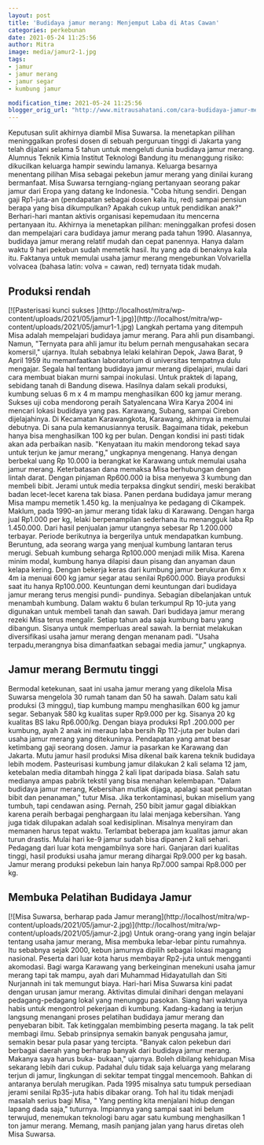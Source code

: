 ```yaml
---
layout: post
title: 'Budidaya jamur merang: Menjemput Laba di Atas Cawan'
categories: perkebunan
date: 2021-05-24 11:25:56
author: Mitra
image: media/jamur2-1.jpg
tags:
- jamur
- jamur merang
- jamur segar
- kumbung jamur

modification_time: 2021-05-24 11:25:56
blogger_orig_url: "http://www.mitrausahatani.com/cara-budidaya-jamur-merang.html"
---
```


Keputusan sulit akhirnya diambil Misa Suwarsa. Ia menetapkan pilihan
meninggalkan profesi dosen di sebuah perguruan tinggi di Jakarta yang telah
dijalani selama 5 tahun untuk mengeluti dunia budidaya jamur merang. Alumnus
Teknik Kimia Institut Teknologi Bandung itu menanggung risiko: dikucilkan
keluarga hampir sewindu lamanya. Keluarga besarnya menentang pilihan Misa
sebagai pekebun jamur merang yang dinilai kurang bermanfaat. Misa Suwarsa
terngiang-ngiang pertanyaan seorang pakar jamur dari Eropa yang datang ke
Indonesia. "Coba hitung sendiri. Dengan gaji Rp1-juta-an (pendapatan sebagai
dosen kala itu, red) sampai pensiun berapa yang bisa dikumpulkan? Apakah cukup
untuk pendidikan anak?" Berhari-hari mantan aktivis organisasi kepemudaan itu
mencerna pertanyaan itu. Akhirnya ia menetapkan pilihan: meninggalkan profesi
dosen dan mempelajari cara budidaya jamur merang pada tahun 1990. Alasannya,
budidaya jamur merang relatif mudah dan cepat panennya. Hanya dalam waktu 9
hari pekebun sudah memetik hasil. Itu yang ada di benaknya kala itu. Faktanya
untuk memulai usaha jamur merang mengebunkan Volvariella volvacea (bahasa
latin: volva = cawan, red) ternyata tidak mudah.

## Produksi rendah

[![Pasterisasi kunci sukses ](http://localhost/mitra/wp-
content/uploads/2021/05/jamur1-1.jpg)](http://localhost/mitra/wp-
content/uploads/2021/05/jamur1-1.jpg) Langkah pertama yang ditempuh Misa
adalah mempelajari budidaya jamur merang. Para ahli pun disambangi. Namun,
"Ternyata para ahli jamur itu belum pernah mengusahakan secara komersil,"
ujarnya. Itulah sebabnya lelaki kelahiran Depok, Jawa Barat, 9 April 1959 itu
memanfaatkan laboratorium di universitas tempatnya dulu mengajar. Segala hal
tentang budidaya jamur merang dipelajari, mulai dari cara membuat biakan murni
sampai inokulasi. Untuk praktek di lapang, sebidang tanah di Bandung disewa.
Hasilnya dalam sekali produksi, kumbung seluas 6 m x 4 m mampu menghasilkan
600 kg jamur merang. Sukses uji coba mendorong peraih Satyalencana Wira Karya
2004 ini mencari lokasi budidaya yang pas. Karawang, Subang, sampai Cirebon
dijelajahinya. Di Kecamatan Karawangkota, Karawang, akhirnya ia memulai
debutnya. Di sana pula kemanusiannya terusik. Bagaimana tidak, pekebun hanya
bisa menghasilkan 100 kg per bulan. Dengan kondisi ini pasti tidak akan ada
perbaikan nasib. "Kenyataan itu makin mendorong tekad saya untuk terjun ke
jamur merang," ungkapnya mengenang. Hanya dengan berbekal uang Rp 10.000 ia
berangkat ke Karawang untuk memulai usaha jamur merang. Keterbatasan dana
memaksa Misa berhubungan dengan lintah darat. Dengan pinjaman Rp600.000 ia
bisa menyewa 3 kumbung dan membeli bibit. Jerami untuk media terpaksa dingkut
sendiri, meski berakibat badan lecet-lecet karena tak biasa. Panen perdana
budidaya jamur merang Misa mampu memetik 1.450 kg. Ia menjualnya ke pedagang
di Cikampek. Maklum, pada 1990-an jamur merang tidak laku di Karawang. Dengan
harga jual Rp1.000 per kg, lelaki berpenampilan sederhana itu menangguk laba
Rp 1.450.000. Dari hasil penjualan jamur utangnya sebesar Rp 1.200.000
terbayar. Periode berikutnya ia bergerilya untuk mendapatkan kumbung.
Beruntung, ada seorang warga yang menjual kumbung lantaran terus merugi.
Sebuah kumbung seharga Rp100.000 menjadi milik Misa. Karena minim modal,
kumbung hanya dilapisi daun pisang dan anyaman daun kelapa kering. Dengan
bekerja keras dari kumbung jamur berukuran 6m x 4m ia menuai 600 kg jamur
segar atau senilai Rp600.000. Biaya produksi saat itu hanya Rp100.000.
Keuntungan demi keuntungan dari budidaya jamur merang terus mengisi pundi-
pundinya. Sebagian dibelanjakan untuk menambah kumbung. Dalam waktu 6 bulan
terkumpul Rp 10-juta yang digunakan untuk membeli tanah dan sawah. Dari
budidaya jamur merang rezeki Misa terus mengalir. Setiap tahun ada saja
kumbung baru yang dibangun. Sisanya untuk memperluas areal sawah. Ia berniat
melakukan diversifikasi usaha jamur merang dengan menanam padi. "Usaha
terpadu,merangnya bisa dimanfaatkan sebagai media jamur," ungkapnya.

## Jamur merang Bermutu tinggi

Bermodal ketekunan, saat ini usaha jamur merang yang dikelola Misa Suwarsa
mengelola 30 rumah tanam dan 50 ha sawah. Dalam satu kali produksi (3 minggu),
tiap kumbung mampu menghasilkan 600 kg jamur segar. Sebanyak 580 kg kualitas
super Rp9.000 per kg. Sisanya 20 kg kualitas BS laku Rp6.000/kg. Dengan biaya
produksi Rp1 .200.000 per kumbung, ayah 2 anak ini meraup laba bersih Rp
112-juta per bulan dari usaha jamur merang yang ditekuninya. Pendapatan yang
amat besar ketimbang gaji seorang dosen. Jamur ia pasarkan ke Karawang dan
Jakarta. Mutu jamur hasil produksi Misa dikenal baik karena teknik budidaya
lebih modem. Pasteurisasi kumbung jamur dilakukan 2 kali selama 12 jam,
ketebalan media ditambah hingga 2 kali lipat daripada biasa. Salah satu
medianya ampas pabrik tekstil yang bisa menahan kelembapan. "Dalam budidaya
jamur merang, Kebersihan mutlak dijaga, apalagi saat pembuatan bibit dan
penanaman," tutur Misa. Jika terkontaminasi, bukan miselium yang tumbuh, tapi
cendawan asing. Pernah, 250 bibit jamur gagal dibiakkan karena peraih berbagai
penghargaan itu lalai menjaga kebersihan. Yang juga tidak dilupakan adalah
soal kedisiplinan. Misalnya menyiram dan memanen harus tepat waktu. Terlambat
beberapa jam kualitas jamur akan turun drastis. Mulai hari ke-9 jamur sudah
bisa dipanen 2 kali sehari. Pedagang dari luar kota mengambilnya sore hari.
Ganjaran dari kualitas tinggi, hasil produksi usaha jamur merang dihargai
Rp9.000 per kg basah. Jamur merang produksi pekebun lain hanya Rp7.000 sampai
Rp8.000 per kg.

## Membuka Pelatihan Budidaya Jamur

[![Misa Suwarsa, berharap pada Jamur merang](http://localhost/mitra/wp-
content/uploads/2021/05/jamur-2.jpg)](http://localhost/mitra/wp-
content/uploads/2021/05/jamur-2.jpg) Untuk orang-orang yang ingin belajar
tentang usaha jamur merang, Misa membuka lebar-lebar pintu rumahnya. Itu
sebabnya sejak 2000, kebun jamurnya dipilih sebagai lokasi magang nasional.
Peserta dari luar kota harus membayar Rp2-juta untuk mengganti akomodasi. Bagi
warga Karawang yang berkeinginan menekuni usaha jamur merang tapi tak mampu,
ayah dari Muhammad Hidayatullah dan Siti Nurjannah ini tak memungut biaya.
Hari-hari Misa Suwarsa kini padat dengan urusan jamur merang. Aktivitas
dimulai dinihari dengan melayani pedagang-pedagang lokal yang menunggu
pasokan. Siang hari waktunya habis untuk mengontrol pekerjaan di kumbung.
Kadang-kadang ia terjun langsung menangani proses pelatihan budidaya jamur
merang dan penyebaran bibit. Tak ketinggalan membimbing peserta magang. Ia tak
pelit membagi ilmu. Sebab prinsipnya semakin banyak pengusaha jamur, semakin
besar pula pasar yang tercipta. "Banyak calon pekebun dari berbagai daerah
yang berharap banyak dari budidaya jamur merang. Makanya saya harus buka-
bukaan," ujarnya. Boleh dibilang kehidupan Misa sekarang lebih dari cukup.
Padahal dulu tidak saja keluarga yang melarang terjun di jamur, lingkungan di
sekitar tempat tinggal mencemooh. Bahkan di antaranya berulah merugikan. Pada
1995 misalnya satu tumpuk persediaan jerami senilai Rp35-juta habis dibakar
orang. Toh hal itu tidak menjadi masalah serius bagi Misa, " Yang penting kita
menjalani hidup dengan lapang dada saja," tuturnya. Impiannya yang sampai saat
ini belum terwujud, menemukan teknologi baru agar satu kumbung menghasilkan 1
ton jamur merang. Memang, masih panjang jalan yang harus diretas oleh Misa
Suwarsa.


